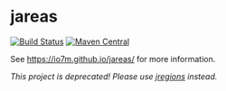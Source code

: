 jareas
===

[![Build Status](https://travis-ci.org/io7m/jareas.svg?branch=master)](https://travis-ci.org/io7m/jareas)
[![Maven Central](https://maven-badges.herokuapp.com/maven-central/com.io7m.jareas/io7m-jareas/badge.png)](https://maven-badges.herokuapp.com/maven-central/com.io7m.jareas/io7m-jareas)

See https://io7m.github.io/jareas/ for more information.

_This project is deprecated! Please use [jregions](https://github.com/io7m/jregions) instead._

